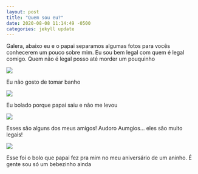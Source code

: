 ```yaml
---
layout: post
title: "Quem sou eu?"
date: 2020-08-08 11:14:49 -0500
categories: jekyll update
---
```

<p class="introducao"> Galera, abaixo eu e o papai separamos algumas fotos para vocês conhecerem um pouco sobre mim. Eu sou bem legal com quem é legal comigo. Quem não é legal posso até morder um pouquinho</p>

<body>
    <img class="umpoucodemim" src="{{ '/assets/images/banho.jpeg' | relative_url }}">
    <p class="legenda">Eu não gosto de tomar banho</p>
    <img class="umpoucodemim" src="{{ '/assets/images/bolado.jpeg' | relative_url }}">
    <p class="legenda">Eu bolado porque papai saiu e não me levou</p>
    <img class="umpoucodemim" src="{{ '/assets/images/friends.jpeg' | relative_url }}">
    <p class="legenda">Esses são alguns dos meus amigos! Audoro Aumgios... eles são muito legais!</p>
    <img class="umpoucodemim" src="{{ '/assets/images/niver.jpeg' | relative_url }}">
    <p class="legenda">Esse foi o bolo que papai fez pra mim no meu aniversário de um aninho. É gente sou só um bebezinho ainda</p>
</body>